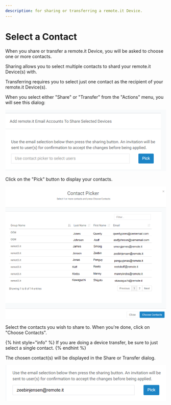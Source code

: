 ```yaml
---
description: for sharing or transferring a remote.it Device.
---
```


# Select a Contact

When you share or transfer a remote.it Device, you will be asked to choose one or more contacts.

Sharing allows you to select multiple contacts to shard your remote.it Device\(s\) with.

Transferring requires you to select just one contact as the recipient of your remote.it Device\(s\).

When you select either "Share" or "Transfer" from the "Actions" menu, you will see this dialog:

![](../../.gitbook/assets/image%20%2846%29.png)

Click on the "Pick" button to display your contacts.

![](../../.gitbook/assets/image%20%28178%29.png)

Select the contacts you wish to share to.  When you're done, click on  "Choose Contacts".

{% hint style="info" %}
 If you are doing a device transfer, be sure to just select a single contact.
{% endhint %}

The chosen contact\(s\) will be displayed in the Share or Transfer dialog.

![](../../.gitbook/assets/image%20%28131%29.png)

